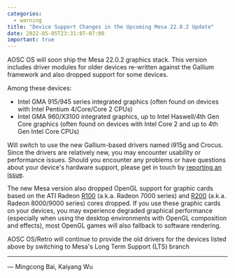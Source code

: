 ```yaml
---
categories:
  - warning
title: "Device Support Changes in the Upcoming Mesa 22.0.2 Update"
date: 2022-05-05T23:31:07-07:00
important: true
---
```


AOSC OS will soon ship the Mesa 22.0.2 graphics stack. This version includes
driver modules for older devices re-written against the Gallium framework and
also dropped support for some devices.

Among these devices:

- Intel GMA 915/945 series integrated graphics (often found on devices with
Intel Pentium 4/Core/Core 2 CPUs)
- Intel GMA 960/X3100 integrated graphics, up to Intel Haswell/4th Gen Core
graphics (often found on devices with Intel Core 2 and up to 4th Gen Intel Core
CPUs)

Will switch to use the new Gallium-based drivers named i915g and Crocus. Since
the drivers are relatively new, you may encounter usability or performance
issues.  Should you encounter any problems or have questions about your device's
hardware support, please get in touch by
[reporting an issue](https://github.com/AOSC-Dev/aosc-os-abbs/issues/new?assignees=&labels=&template=bug-report.yml).

The new Mesa version also dropped OpenGL support for graphic cards based on the
ATI Radeon [R100](https://en.wikipedia.org/wiki/Radeon_R100_series) (a.k.a.
Radeon 7000 series) and [R200](https://en.wikipedia.org/wiki/Radeon_R200_series)
(a.k.a. Radeon 8000/9000 series) cores dropped. If you use these graphic cards
on your devices, you may experience degraded graphical performance (especially
when using the desktop environments with OpenGL composition and effects), most
OpenGL games will also fallback to software rendering.

AOSC OS/Retro will continue to provide the old drivers for the devices listed
above by switching to Mesa's Long Term Support (LTS) branch

---

— Mingcong Bai, Kaiyang Wu
